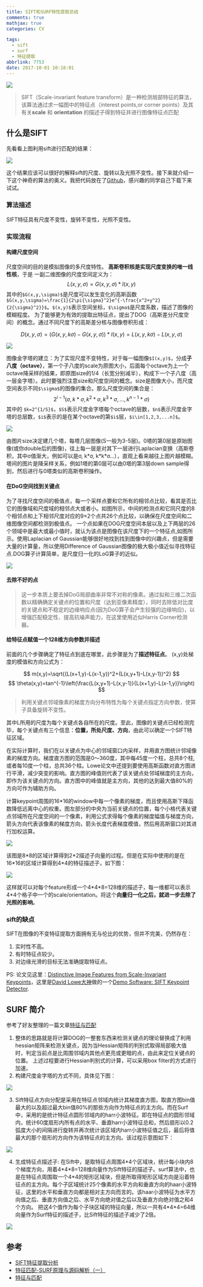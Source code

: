 ```yaml
---
title: SIFT和SURF特性提取总结
comments: true
mathjax: true
categories: CV

tags:
  - sift
  - surf
  - 特征提取
abbrlink: 7753
date: 2017-10-01 10:18:01
---
```


![](https://qcloud.coding.net/u/vincentqin/p/blogResource/git/raw/master/SIFT-and-SURF/match_before_v2.png)

> SIFT（Scale-invariant feature transform）是一种检测局部特征的算法，该算法通过求一幅图中的特征点（interest points,or corner points）及其有关**scale** 和 **orientation** 的描述子得到特征并进行图像特征点匹配

<!--more-->

## 什么是SIFT

先看看上图利用sift进行匹配的结果：

![](https://qcloud.coding.net/u/vincentqin/p/blogResource/git/raw/master/SIFT-and-SURF/matches_adjust_contrast.png)

这个结果应该可以很好的解释sift的尺度、旋转以及光照不变性。接下来就介绍一下这个神奇的算法的奥义。我把代码放在了[Github](https://github.com/Vincentqyw/siftDemo)，感兴趣的同学自己下载下来试试。


### 算法描述
SIFT特征具有尺度不变性，旋转不变性，光照不变性。

### 实现流程

#### 构建尺度空间

尺度空间的目的是模拟图像的多尺度特性。
**高斯卷积核是实现尺度变换的唯一线性核**，于是 一副二维图像的尺度空间定义为：
$$
L(x,y,\sigma)=G(x,y,\sigma)*I(x,y)
$$
其中的`$G(x,y,\sigma)$`是尺度可以发生变化的高斯函数`$G(x,y,\sigma)=\frac{1}{2\pi{\sigma}^2}e^{-\frac{x^2+y^2}{2{\sigma}^2}}$`。`$(x,y)$`表示空间坐标，`$\sigma$`是尺度系数，描述了图像的模糊程度。
为了能够更为有效的提取出特征点，提出了DOG（高斯差分尺度空间）的概念。通过不同尺度下的高斯差分核与图像卷积形成：

$$
D(x,y,\sigma)=(G(x,y,k\sigma)-G(x,y,\sigma))*I(x,y) 
=L(x,y,k\sigma)-L(x,y,\sigma)
$$

![](https://qcloud.coding.net/u/vincentqin/p/blogResource/git/raw/master/SIFT-and-SURF/scale_space.png)

图像金字塔的建立：为了实现尺度不变特性，对于每一幅图像`$I(x,y)$`，分成**子八度（octave）**，第一个子八度的scale为原图大小，后面每个octave为上一个octave降采样的结果，即原图size的1/4（长宽分别减半），构成下一个子八度（高一层金字塔）。此时要强烈注意size和尺度空间的概念。size是图像大小，而尺度空间表示不同`$\sigma$`的图像的集合。那么尺度空间的集合是：
$$
2^{i-1}(\sigma, k*\sigma,k^2*\sigma,k^3*\sigma,...,k^{n-1}*\sigma)
$$
其中的 `$k=2^{1/S}$`，`$S$`表示尺度金字塔每个octave的层数，`$n$`表示尺度金字塔的总层数，`$i$`表示的是在某个octave的第`$i$`层，`$i\in[1,2,3,...n]$`。

![](https://qcloud.coding.net/u/vincentqin/p/blogResource/git/raw/master/SIFT-and-SURF/DoG.jpg)

由图片size决定建几个塔，每塔几层图像(S一般为3-5层)。0塔的第0层是原始图像(或你double后的图像)，往上每一层是对其下一层进行Laplacian变换（高斯卷积，其中σ值渐大，例如可以是σ, k\*σ, k\*k\*σ…），直观上看来越往上图片越模糊。塔间的图片是降采样关系，例如1塔的第0层可以由0塔的第3层down sample得到，然后进行与0塔类似的高斯卷积操作。

#### 在DoG空间找到关键点

为了寻找尺度空间的极值点，每一个采样点要和它所有的相邻点比较，看其是否比它的图像域和尺度域的相邻点大或者小。如图所示，中间的检测点和它同尺度的8个相邻点和上下相邻尺度对应的9×2个点共26个点比较，以确保在尺度空间和二维图像空间都检测到极值点。 一个点如果在DOG尺度空间本层以及上下两层的26个领域中是最大或最小值时，就认为该点是图像在该尺度下的一个特征点,如图所示。使用Laplacian of Gaussian能够很好地找到找到图像中的兴趣点，但是需要大量的计算量，所以使用Difference of Gaussian图像的极大极小值近似寻找特征点.DOG算子计算简单，是尺度归一化的LoG算子的近似。

![](https://qcloud.coding.net/u/vincentqin/p/blogResource/git/raw/master/SIFT-and-SURF/DoG_Space.jpg)

#### 去除不好的点

> 这一步本质上要去掉DoG局部曲率非常不对称的像素。通过拟和三维二次函数以精确确定关键点的位置和尺度（达到亚像素精度），同时去除低对比度的关键点和不稳定的边缘响应点(因为DoG算子会产生较强的边缘响应)，以增强匹配稳定性、提高抗噪声能力，在这里使用近似Harris Corner检测器。


#### 给特征点赋值一个128维方向参数并描述

前面的几个步骤确定了特征点到底在哪里，此步骤是为了**描述特征点**。
(x,y)处梯度的模值和方向公式为：

$$
m(x,y)=\sqrt{(L(x+1,y)-L(x-1,y))^2+(L(x,y+1)-L(x,y-1))^2}
$$
$$
\theta(x,y)=tan^{-1}\left(\frac{L(x,y+1)-L(x,y-1)}{L(x+1,y)-L(x-1,y)}\right)
$$
> 利用关键点邻域像素的梯度方向分布特性为每个关键点指定方向参数，使算子具备旋转不变性。

其中L所用的尺度为每个关键点各自所在的尺度。至此，图像的关键点已经检测完毕，每个关键点有三个信息：**位置，所处尺度、方向**，由此可以确定一个SIFT特征区域。

在实际计算时，我们在以关键点为中心的邻域窗口内采样，并用直方图统计邻域像素的梯度方向。梯度直方图的范围是0～360度，其中每45度一个柱，总共8个柱, 或者每10度一个柱，总共36个柱。Lowe论文中还提到要使用高斯函数对直方图进行平滑，减少突变的影响。直方图的峰值则代表了该关键点处邻域梯度的主方向，即作为该关键点的方向。直方图中的峰值就是主方向，其他的达到最大值80%的方向可作为辅助方向。

计算keypoint周围的16\*16的window中每一个像素的梯度，而且使用高斯下降函数降低远离中心的权重。图左部分的中央为当前关键点的位置，每个小格代表关键点邻域所在尺度空间的一个像素，利用公式求得每个像素的梯度幅值与梯度方向，箭头方向代表该像素的梯度方向，箭头长度代表梯度模值，然后用高斯窗口对其进行加权运算。

![](https://qcloud.coding.net/u/vincentqin/p/blogResource/git/raw/master/SIFT-and-SURF/keypoints.jpg)

该图是8\*8的区域计算得到2\*2描述子向量的过程。但是在实际中使用的是在16\*16的区域计算得到4\*4的特征描述子，如下图：

![](https://qcloud.coding.net/u/vincentqin/p/blogResource/git/raw/master/SIFT-and-SURF/descriptor.jpg)

这样就可以对每个feature形成一个4\*4\*8=128维的描述子，每一维都可以表示4\*4个格子中一个的scale/orientation。将这个**向量归一化之后，就进一步去除了光照的影响**。



### sift的缺点


SIFT在图像的不变特征提取方面拥有无与伦比的优势，但并不完美，仍然存在：
1. 实时性不高。
2. 有时特征点较少。
3. 对边缘光滑的目标无法准确提取特征点。

PS: 论文见这里：[Distinctive Image Features from Scale-Invariant Keypoints](http://www.cs.ubc.ca/~lowe/papers/ijcv04.pdf)，这里是[David Lowe大神](http://www.cs.ubc.ca/~lowe/home.html)做的一个[Demo Software: SIFT Keypoint Detector](http://www.cs.ubc.ca/~lowe/keypoints/).


## SURF 简介

参考了好友整理的一篇文章[特征与匹配](http://simtalk.cn/2017/08/18/%E7%89%B9%E5%BE%81%E4%B8%8E%E5%8C%B9%E9%85%8D/#ORB)
1. 整体的思路就是将计算DOG的一整套东西来检测关键点的理论替换成了利用hessian矩阵来检测关键点，因为当Hessian矩阵的判别式取得局部极大值时，判定当前点是比周围邻域内其他点更亮或更暗的点，由此来定位关键点的位置。
上述过程要进行Hessian判别式的计算，可以采用box filter的方式进行加速。
2. 构建尺度金字塔的方式不同，具体见下图：

![](https://qcloud.coding.net/u/vincentqin/p/blogResource/git/raw/master/SIFT-and-SURF/diff.png)

3. Sift特征点方向分配是采用在特征点邻域内统计其梯度直方图，取直方图bin值最大的以及超过最大bin值80%的那些方向作为特征点的主方向。而在Surf中，采用的是统计特征点圆形邻域内的harr小波特征。即在特征点的圆形邻域内，统计60度扇形内所有点的水平、垂直harr小波特征总和，然后扇形以0.2弧度大小的间隔进行旋转并再次统计该区域内harr小波特征值之后，最后将值最大的那个扇形的方向作为该特征点的主方向。该过程示意图如下：

![](https://qcloud.coding.net/u/vincentqin/p/blogResource/git/raw/master/SIFT-and-SURF/direction.jpg)

4. 生成特征点描述子: 在Sift中，是取特征点周围4\*4个区域块，统计每小块内8个梯度方向，用着4\*4\*8=128维向量作为Sift特征的描述子。surf算法中，也是在特征点周围取一个4\*4的矩形区域块，但是所取得矩形区域方向是沿着特征点的主方向。每个子区域统计25个像素的水平方向和垂直方向的haar小波特征，这里的水平和垂直方向都是相对主方向而言的。该haar小波特征为水平方向值之后、垂直方向值之后、水平方向绝对值之后以及垂直方向绝对值之和4个方向。
把这4个值作为每个子块区域的特征向量，所以一共有4\*4\*4=64维向量作为Surf特征的描述子，比Sift特征的描述子减少了2倍。

![](https://qcloud.coding.net/u/vincentqin/p/blogResource/git/raw/master/SIFT-and-SURF/diff_more.jpg)


## 参考
- [SIFT特征提取分析](http://blog.csdn.net/abcjennifer/article/details/7639681/)
- [特征匹配-SURF原理与源码解析（一）](http://blog.csdn.net/luoshixian099/article/details/47807103)
- [特征与匹配](http://simtalk.cn/2017/08/18/%E7%89%B9%E5%BE%81%E4%B8%8E%E5%8C%B9%E9%85%8D/#ORB)